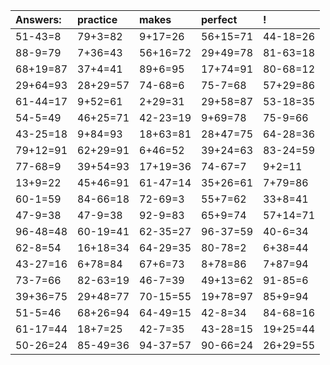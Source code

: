| Answers: | practice | makes | perfect | ! |
| :--- | :--- | :--- | :--- | :--- |
| 51-43=8 | 79+3=82 | 9+17=26 | 56+15=71 | 44-18=26 | 
| 88-9=79 | 7+36=43 | 56+16=72 | 29+49=78 | 81-63=18 | 
| 68+19=87 | 37+4=41 | 89+6=95 | 17+74=91 | 80-68=12 | 
| 29+64=93 | 28+29=57 | 74-68=6 | 75-7=68 | 57+29=86 | 
| 61-44=17 | 9+52=61 | 2+29=31 | 29+58=87 | 53-18=35 | 
| 54-5=49 | 46+25=71 | 42-23=19 | 9+69=78 | 75-9=66 | 
| 43-25=18 | 9+84=93 | 18+63=81 | 28+47=75 | 64-28=36 | 
| 79+12=91 | 62+29=91 | 6+46=52 | 39+24=63 | 83-24=59 | 
| 77-68=9 | 39+54=93 | 17+19=36 | 74-67=7 | 9+2=11 | 
| 13+9=22 | 45+46=91 | 61-47=14 | 35+26=61 | 7+79=86 | 
| 60-1=59 | 84-66=18 | 72-69=3 | 55+7=62 | 33+8=41 | 
| 47-9=38 | 47-9=38 | 92-9=83 | 65+9=74 | 57+14=71 | 
| 96-48=48 | 60-19=41 | 62-35=27 | 96-37=59 | 40-6=34 | 
| 62-8=54 | 16+18=34 | 64-29=35 | 80-78=2 | 6+38=44 | 
| 43-27=16 | 6+78=84 | 67+6=73 | 8+78=86 | 7+87=94 | 
| 73-7=66 | 82-63=19 | 46-7=39 | 49+13=62 | 91-85=6 | 
| 39+36=75 | 29+48=77 | 70-15=55 | 19+78=97 | 85+9=94 | 
| 51-5=46 | 68+26=94 | 64-49=15 | 42-8=34 | 84-68=16 | 
| 61-17=44 | 18+7=25 | 42-7=35 | 43-28=15 | 19+25=44 | 
| 50-26=24 | 85-49=36 | 94-37=57 | 90-66=24 | 26+29=55 | 
